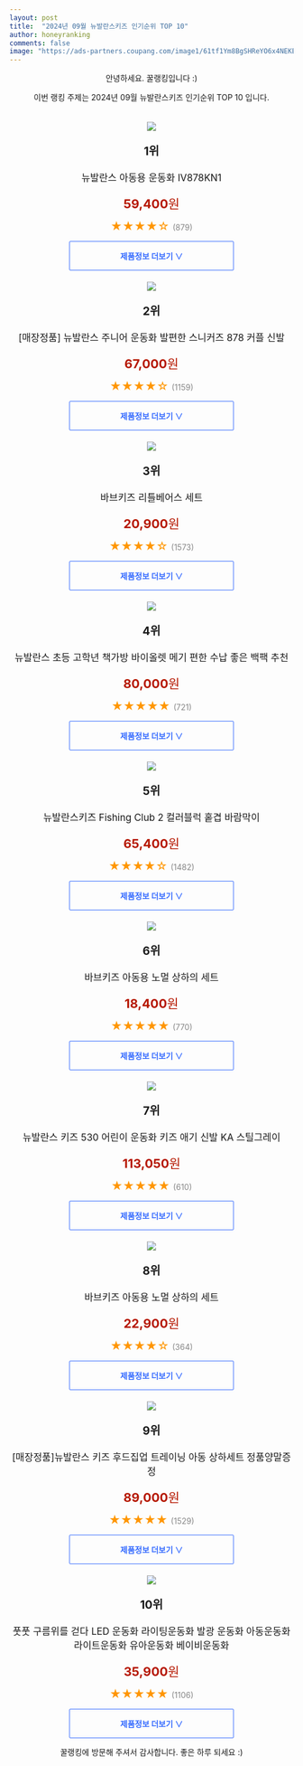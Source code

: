 ```yaml
---
layout: post
title:  "2024년 09월 뉴발란스키즈 인기순위 TOP 10"
author: honeyranking
comments: false
image: "https://ads-partners.coupang.com/image1/61tf1Ym8BgSHReYO6x4NEKEPdxPqcITZj4UVo_E4sBTQXGgRGNxFfHxpVrsmaY_ErMTDgPYLcJdJeYAlGp0pPDD6L9BAEwqvzhmPmmkyZ6Yqko1Jpp4mG5w6JeU6kBZ8hc2NEsNa3Mf5d49yIHIgqZmzWOtmd2McY7AkttN9RaLnyhWnkgx3OFHXj03cnaQEtOkt27xca-6DEmPTM2rs1TMsazvO-JHo_bREodnLzNNCjtbiwKlN_5jfeP-qUBd9jLy649mh-PpUzXiH_38dQPGtLnuLISfVvR0="
---
```

<p style="text-align: center;">안녕하세요. 꿀랭킹입니다 :)</p>
<p style="text-align: center;">이번 랭킹 주제는 2024년 09월 뉴발란스키즈 인기순위 TOP 10 입니다.</p><center><img src="https://ads-partners.coupang.com/image1/61tf1Ym8BgSHReYO6x4NEKEPdxPqcITZj4UVo_E4sBTQXGgRGNxFfHxpVrsmaY_ErMTDgPYLcJdJeYAlGp0pPDD6L9BAEwqvzhmPmmkyZ6Yqko1Jpp4mG5w6JeU6kBZ8hc2NEsNa3Mf5d49yIHIgqZmzWOtmd2McY7AkttN9RaLnyhWnkgx3OFHXj03cnaQEtOkt27xca-6DEmPTM2rs1TMsazvO-JHo_bREodnLzNNCjtbiwKlN_5jfeP-qUBd9jLy649mh-PpUzXiH_38dQPGtLnuLISfVvR0=" style="margin-top:20px" /></center><p style="text-align: center; font-size: 20px"><b>1위</b></p><p style="text-align: center; font-size: 17px">뉴발란스 아동용 운동화 IV878KN1</p><p style="text-align: center;"><span style="color: #b61800; font-size: 22px;"><b>59,400</b>원</span></p><p style="text-align: center;"><span style="color: #ff9600; font-size: 20px;">★★★★☆ </span><span style="color: #878787;">(879)</span></p><center><a href="https://link.coupang.com/re/AFFSDP?lptag=AF3899140&subid=honeyrank&pageKey=7679922326&itemId=20510301361&vendorItemId=90270939206&traceid=V0-153-5e0b862c11a6f14f&requestid=20240927130000685260130829&token=31850C%7CMIXED"><div style="font-size: 14px; display: inline-block; padding: 15px 90px; color: #346aff; border-radius: 2px; border: 1px solid #346aff; cursor: pointer;"><b>제품정보 더보기 &or;</b></div></a></center><center><img src="https://ads-partners.coupang.com/image1/ZwtpMSM3dCdEOcThZ5R04wzIaeAIWlDYu1W6Mm676rS61GMqMl7kDPvRmPgOiif2RQ4FavxDwNEpLkn9vLLkYJPYYTZUOROSnh5oeeNLn-76rr9GwnZAVdJmXtM3ridN0rFgil2xP6nGj0FxU7cGWAzNLhSBjEcBoO3MOlUBXFryW6_47RYbgQ9Q8uHDzoYZ5052rjWjcTFFxSlHjGhgEjEHHeIxybmB5rFqKLClhTZByq8IIrge41s9BLz498-h51Oe-0FXfh3u9UE1DbIY71BkWMZjM0QsmjYh7C1pqMrmSXbkZbLFZBKf" style="margin-top:20px" /></center><p style="text-align: center; font-size: 20px"><b>2위</b></p><p style="text-align: center; font-size: 17px">[매장정품] 뉴발란스 주니어 운동화 발편한 스니커즈 878 커플 신발</p><p style="text-align: center;"><span style="color: #b61800; font-size: 22px;"><b>67,000</b>원</span></p><p style="text-align: center;"><span style="color: #ff9600; font-size: 20px;">★★★★☆ </span><span style="color: #878787;">(1159)</span></p><center><a href="https://link.coupang.com/re/AFFSDP?lptag=AF3899140&subid=honeyrank&pageKey=8118267681&itemId=23018982787&vendorItemId=90052775870&traceid=V0-153-c75b4c4f44e745ac&requestid=20240927130000685260130829&token=31850C%7CMIXED"><div style="font-size: 14px; display: inline-block; padding: 15px 90px; color: #346aff; border-radius: 2px; border: 1px solid #346aff; cursor: pointer;"><b>제품정보 더보기 &or;</b></div></a></center><center><img src="https://ads-partners.coupang.com/image1/91UW68uJJyZ1C2Pv9_vOSWUr6GH4NLvKonIuIR_qoPwKLJTgHxHJN-pL68xbEHCi3Ik6QrndnWGVYTB3dVIgtJh9KI8U2FlMyhwwp6fb_kNnjCkus8rOnJ7wMKj80IwBY-Lwff0m9LvKHdoyk2ybCx5zXvPxE8ZedcwvE1-MYZLIS4I6iXCVFOtvUNJp8SJaC2U_yCpWFND7dt6pJnrB_-leeS_8Z6wjWygZ0sIkki9As4uemcRo_cMurQIaQHVL7lkzImCjU6Ie8GX0SA7JEd6j-NOqKV2a-3236fJbfAaxwUWuSx5xg6kKZ_37vQ==" style="margin-top:20px" /></center><p style="text-align: center; font-size: 20px"><b>3위</b></p><p style="text-align: center; font-size: 17px">바브키즈 리틀베어스 세트</p><p style="text-align: center;"><span style="color: #b61800; font-size: 22px;"><b>20,900</b>원</span></p><p style="text-align: center;"><span style="color: #ff9600; font-size: 20px;">★★★★☆ </span><span style="color: #878787;">(1573)</span></p><center><a href="https://link.coupang.com/re/AFFSDP?lptag=AF3899140&subid=honeyrank&pageKey=6699185475&itemId=15510916681&vendorItemId=90822456223&traceid=V0-153-efcf5589a595e889&clickBeacon=f7d2a840-7c84-11ef-a77f-d301b12ce175%7E3&requestid=20240927130000685260130829&token=31850C%7CMIXED"><div style="font-size: 14px; display: inline-block; padding: 15px 90px; color: #346aff; border-radius: 2px; border: 1px solid #346aff; cursor: pointer;"><b>제품정보 더보기 &or;</b></div></a></center><center><img src="https://ads-partners.coupang.com/image1/9awJzhutkhQfSmMJ9bSyGW07Zu7-PvT8zRSOe3TntmbVMOhRDoLMyxJVXFZQYKxxH4KvxwibA4J1m1fOtC8WHOoGONIgjsQvCJoi9k0yUDZ4bSfz_Wd_ApBdWNkbrrrMjfS0iV-Rb54GBxx3JFfAURxY5WA00CiHIbcrs1rRHsC5JB04kU-RK4ApqfylWnn1rG1L4ORa9DLP7eYwc4hs55FewWtgHCHdZI6a_lrAOm4xXGeS6uvpwp4h-ZqTMQkFPyOrieO01KhYqsdjsfVkBic0cR8u6p1Jc3ummtM5tqjys-9QNjPJg11zjJKKew==" style="margin-top:20px" /></center><p style="text-align: center; font-size: 20px"><b>4위</b></p><p style="text-align: center; font-size: 17px">뉴발란스 초등 고학년 책가방 바이올렛 메기 편한 수납 좋은 백팩 추천</p><p style="text-align: center;"><span style="color: #b61800; font-size: 22px;"><b>80,000</b>원</span></p><p style="text-align: center;"><span style="color: #ff9600; font-size: 20px;">★★★★★ </span><span style="color: #878787;">(721)</span></p><center><a href="https://link.coupang.com/re/AFFSDP?lptag=AF3899140&subid=honeyrank&pageKey=8232365130&itemId=23695169855&vendorItemId=90720282337&traceid=V0-153-802d3224613340f0&clickBeacon=f7d2cf50-7c84-11ef-bd99-b06acc36f297%7E3&requestid=20240927130000685260130829&token=31850C%7CMIXED"><div style="font-size: 14px; display: inline-block; padding: 15px 90px; color: #346aff; border-radius: 2px; border: 1px solid #346aff; cursor: pointer;"><b>제품정보 더보기 &or;</b></div></a></center><center><img src="https://ads-partners.coupang.com/image1/t_ETu6qfo4rydEbKt2ggtDhi5dLNNn3cpPUNWTdIsHbsEjk2tQylL9nlr82hkEzUWalmP01eJIThAdTOWiUaJ6Hf0R1Cb57gaqgDKsH6jGftZcEDdDwuiTvQX6TrnHPJ_BsCUpR4eTWA5FgEu-d_Ye5R_7Mft-chycM2jFzUcsmOc6gv2Fbt__GIy5bv6K8jNhX-L2-5IxLZO608WCjEjuEOuYFgmOl7DfiPf6vZw5ZAuuyv8pQeM12WFG6qRx5Toq8AmYChB41iu8BatUdKApJSYNJl6QX61sgn" style="margin-top:20px" /></center><p style="text-align: center; font-size: 20px"><b>5위</b></p><p style="text-align: center; font-size: 17px">뉴발란스키즈 Fishing Club 2 컬러블럭 홑겹 바람막이</p><p style="text-align: center;"><span style="color: #b61800; font-size: 22px;"><b>65,400</b>원</span></p><p style="text-align: center;"><span style="color: #ff9600; font-size: 20px;">★★★★☆ </span><span style="color: #878787;">(1482)</span></p><center><a href="https://link.coupang.com/re/AFFSDP?lptag=AF3899140&subid=honeyrank&pageKey=8255827582&itemId=23845645389&vendorItemId=90869096614&traceid=V0-153-ca0dbb580f21db83&requestid=20240927130000685260130829&token=31850C%7CMIXED"><div style="font-size: 14px; display: inline-block; padding: 15px 90px; color: #346aff; border-radius: 2px; border: 1px solid #346aff; cursor: pointer;"><b>제품정보 더보기 &or;</b></div></a></center><center><img src="https://ads-partners.coupang.com/image1/pR1E2aKwsLJR0qClpQYDVcUxiiAA6gCrnhVxlTTn_B6gDLIVfnvu_6vUaUl-zaElcduppNdIGwu6vYlk7t24aXEgAvjKE6PoyjBd4DiYAI1iJySxNRFliRX0nKtRxa6q5r0Tve5gSRCag_6bCIgmypeXzm89nivG-zp3zxx_Dkgqu-ZX2uZf14kELasRKcqgEdLp9MP-T03pQ9ABcVuWtQMkjdn21WmuSqGdrxllojH6JkVVtLAzR3SOhzVqyFASBK3bpb7iX8DZiooFtOZPLyPvMZfVcDk=" style="margin-top:20px" /></center><p style="text-align: center; font-size: 20px"><b>6위</b></p><p style="text-align: center; font-size: 17px">바브키즈 아동용 노멀 상하의 세트</p><p style="text-align: center;"><span style="color: #b61800; font-size: 22px;"><b>18,400</b>원</span></p><p style="text-align: center;"><span style="color: #ff9600; font-size: 20px;">★★★★★ </span><span style="color: #878787;">(770)</span></p><center><a href="https://link.coupang.com/re/AFFSDP?lptag=AF3899140&subid=honeyrank&pageKey=7136798476&itemId=17909314957&vendorItemId=85072017420&traceid=V0-153-c5469cc47b295372&clickBeacon=f7d2cf50-7c84-11ef-8bd3-5a9da535a702%7E3&requestid=20240927130000685260130829&token=31850C%7CMIXED"><div style="font-size: 14px; display: inline-block; padding: 15px 90px; color: #346aff; border-radius: 2px; border: 1px solid #346aff; cursor: pointer;"><b>제품정보 더보기 &or;</b></div></a></center><center><img src="https://ads-partners.coupang.com/image1/wSLc5sxtiE3qfV6NwaY-fi0cQlohXWX956Wu2yepFw-PN8eKC31Gb39gtwg-TOdtDaWcCuXB897z3yKulMuiwlCilNuj92-tvT7h58M82LASvtsAQIwrRJ5Lcuo3PgHWNVbVIXheO0t5SOISkwBUBZht7tnav0wFuPNH8RKPa-I8LQeVTzTrIcZ8AfcZJipkOz9GdAZAR3YpNOQMcLQIjrUleXQKo4WBwiIDiBaieVCtqYZ5qmSqaltpu_dxPHs4STkaLXD4SV8pUrBos6O6Rno-fKyqItYYWF0x8D1ybkttWWIQRkaApevYSQ==" style="margin-top:20px" /></center><p style="text-align: center; font-size: 20px"><b>7위</b></p><p style="text-align: center; font-size: 17px">뉴발란스 키즈 530 어린이 운동화 키즈 애기 신발 KA 스틸그레이</p><p style="text-align: center;"><span style="color: #b61800; font-size: 22px;"><b>113,050</b>원</span></p><p style="text-align: center;"><span style="color: #ff9600; font-size: 20px;">★★★★★ </span><span style="color: #878787;">(610)</span></p><center><a href="https://link.coupang.com/re/AFFSDP?lptag=AF3899140&subid=honeyrank&pageKey=8230499373&itemId=23822106795&vendorItemId=90845801111&traceid=V0-153-3966275670cd834d&requestid=20240927130000685260130829&token=31850C%7CMIXED"><div style="font-size: 14px; display: inline-block; padding: 15px 90px; color: #346aff; border-radius: 2px; border: 1px solid #346aff; cursor: pointer;"><b>제품정보 더보기 &or;</b></div></a></center><center><img src="https://ads-partners.coupang.com/image1/fU9QXNw4CQheM9tRfazQFm3IJ5a092tCTLaMM-QPmEf_fYSpnRIsTycI33oBscjrLYPrQkiulCdmyWLNw-bpi_JrQ7YFbPLUCkA2WJWEIU5SPk9WT1XYHYAGde33xp_ym8z6D_HfBa6pzHmTftNpfSKSJTHKCpUW7VNCMn-nAvMb61x0NCK7-dpaEizk_ajD3a0r0srRE9TYtPTF3CbRbuWZAP-SwIGMngIlb6cU5swJb49bhsUAl-hF4nhuqRi7_ACLC3LEFZn968b4xQGEsmDiH5-8d2lp6YlO9vJItQ==" style="margin-top:20px" /></center><p style="text-align: center; font-size: 20px"><b>8위</b></p><p style="text-align: center; font-size: 17px">바브키즈 아동용 노멀 상하의 세트</p><p style="text-align: center;"><span style="color: #b61800; font-size: 22px;"><b>22,900</b>원</span></p><p style="text-align: center;"><span style="color: #ff9600; font-size: 20px;">★★★★☆ </span><span style="color: #878787;">(364)</span></p><center><a href="https://link.coupang.com/re/AFFSDP?lptag=AF3899140&subid=honeyrank&pageKey=7136798476&itemId=17909314945&vendorItemId=85072017359&traceid=V0-153-c5469cc47b295372&clickBeacon=f7d2cf50-7c84-11ef-bb0a-fe13c572e6a3%7E3&requestid=20240927130000685260130829&token=31850C%7CMIXED"><div style="font-size: 14px; display: inline-block; padding: 15px 90px; color: #346aff; border-radius: 2px; border: 1px solid #346aff; cursor: pointer;"><b>제품정보 더보기 &or;</b></div></a></center><center><img src="https://ads-partners.coupang.com/image1/8tToatxTbBiS9jim8u0qQGb8kbS75-iAnxp3z9p_xqqXbKj4eJvyWhWF5paZ4f5MTbdW7HOwy_aT9MGtVdT2gAhoVjO9a6FQkyOmoUvn5D0AbmAahNAOmflZ9tfR02cWLCS45luLWDNaoB9OrC-plkBrHe8heFZkhO-pEne1bXV7sE-_TiZ3qoUR3iHMzt7qC6Wei6hCj-kZFUjz9FidJf-cICtItBx4YKbQTbbixCYjYhSPJxkFGcQgEXKzMrGfdumaJtjhmkfZ53t1y5TzOHd_jhckFsLX4rdtHqg2t6gEKKdaL161Blk=" style="margin-top:20px" /></center><p style="text-align: center; font-size: 20px"><b>9위</b></p><p style="text-align: center; font-size: 17px">[매장정품]뉴발란스 키즈 후드집업 트레이닝 아동 상하세트 정품양말증정</p><p style="text-align: center;"><span style="color: #b61800; font-size: 22px;"><b>89,000</b>원</span></p><p style="text-align: center;"><span style="color: #ff9600; font-size: 20px;">★★★★★ </span><span style="color: #878787;">(1529)</span></p><center><a href="https://link.coupang.com/re/AFFSDP?lptag=AF3899140&subid=honeyrank&pageKey=8324940834&itemId=24031541464&vendorItemId=91051938790&traceid=V0-153-08bb4d34bfe4285f&requestid=20240927130000685260130829&token=31850C%7CMIXED"><div style="font-size: 14px; display: inline-block; padding: 15px 90px; color: #346aff; border-radius: 2px; border: 1px solid #346aff; cursor: pointer;"><b>제품정보 더보기 &or;</b></div></a></center><center><img src="https://ads-partners.coupang.com/image1/o-Er2Z8Q5jhnhzCEo4RZsycUN4_jXF-91ZrS2RonDpxyHARKlJ3QxKXopw8m7Wt8wGR6hsbHbmMqbXiIyZ3-Gvp0ESd50x0Sb8CX5LykJ3tiCgmyXpUv2ItUCAg2H4ycseGNy4e26eWOyxxF0Az66rPeNC7hpN9ZFQp4sTiEZG2ATO3TkyVMdDX8TNZQcYPNBbOL83cPu1CnBMavnGXfXhzQzu3v4Nh8SUbvh1prqpBhfy7JGjW5EzcE4i7taEBNX-LBJ_Dk2N4xRUfcV0AVTHdCll2Dfjvx5ogbC7_tBrpf1RKVS4lTjrRgw76Sfg==" style="margin-top:20px" /></center><p style="text-align: center; font-size: 20px"><b>10위</b></p><p style="text-align: center; font-size: 17px">풋풋 구름위를 걷다 LED 운동화 라이팅운동화 발광 운동화 아동운동화 라이트운동화 유아운동화 베이비운동화</p><p style="text-align: center;"><span style="color: #b61800; font-size: 22px;"><b>35,900</b>원</span></p><p style="text-align: center;"><span style="color: #ff9600; font-size: 20px;">★★★★★ </span><span style="color: #878787;">(1106)</span></p><center><a href="https://link.coupang.com/re/AFFSDP?lptag=AF3899140&subid=honeyrank&pageKey=7868279226&itemId=21487523375&vendorItemId=88548816621&traceid=V0-153-199bc5ff1dae786d&clickBeacon=f7d2cf50-7c84-11ef-93ee-578497243587%7E3&requestid=20240927130000685260130829&token=31850C%7CMIXED"><div style="font-size: 14px; display: inline-block; padding: 15px 90px; color: #346aff; border-radius: 2px; border: 1px solid #346aff; cursor: pointer;"><b>제품정보 더보기 &or;</b></div></a></center><p style="text-align: center;">꿀랭킹에 방문해 주셔서 감사합니다. 좋은 하루 되세요 :)</p>